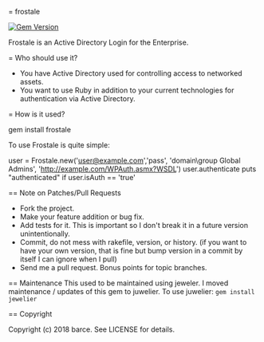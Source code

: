 = frostale

[![Gem Version](https://badge.fury.io/rb/frostale.svg)](https://badge.fury.io/rb/frostale)

Frostale is an Active Directory Login for the Enterprise.

= Who should use it?

* You have Active Directory used for controlling access to networked assets.
* You want to use Ruby in addition to your current technologies for 
authentication via Active Directory.

= How is it used?

gem install frostale

To use Frostale is quite simple:

user = Frostale.new('user@example.com','pass', 
	'domain\group Global Admins',
	'http://example.com/WPAuth.asmx?WSDL')
user.authenticate
puts "authenticated" if user.isAuth == 'true'


== Note on Patches/Pull Requests
 
* Fork the project.
* Make your feature addition or bug fix.
* Add tests for it. This is important so I don't break it in a
  future version unintentionally.
* Commit, do not mess with rakefile, version, or history.
  (if you want to have your own version, that is fine but bump version in a commit by itself I can ignore when I pull)
* Send me a pull request. Bonus points for topic branches.

== Maintenance
This used to be maintained using jeweler.
I moved maintenance / updates of this gem to juwelier.
To use juwelier:
`gem install jewelier`

== Copyright

Copyright (c) 2018 barce. See LICENSE for details.
